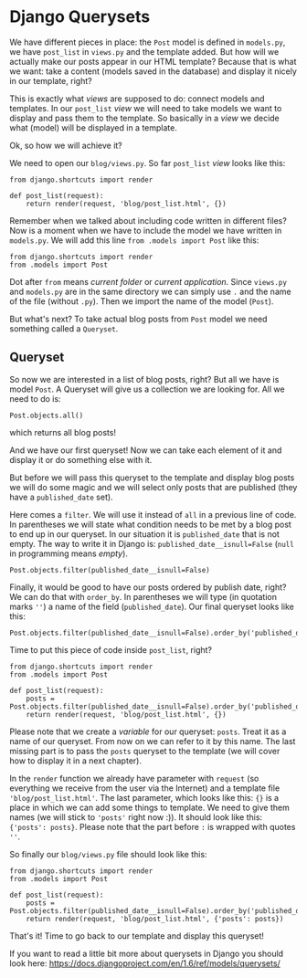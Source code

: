 # Django Querysets

We have different pieces in place: the `Post` model is defined in `models.py`, we have `post_list` in `views.py` and the template added. But how will we actually make our posts appear in our HTML template? Because that is what we want: take a content (models saved in the database) and display it nicely in our template, right?

This is exactly what *views* are supposed to do: connect models and templates. In our `post_list` *view* we will need to take models we want to display and pass them to the template. So basically in a *view* we decide what (model) will be displayed in a template.

Ok, so how we will achieve it?

We need to open our `blog/views.py`. So far `post_list` *view* looks like this:

    from django.shortcuts import render

    def post_list(request):
        return render(request, 'blog/post_list.html', {})

Remember when we talked about including code written in different files? Now is a moment when we have to include the model we have written in `models.py`. We will add this line `from .models import Post` like this:

    from django.shortcuts import render
    from .models import Post

Dot after `from` means *current folder* or *current application*. Since `views.py` and `models.py` are in the same directory we can simply use `.` and the name of the file (without `.py`). Then we import the name of the model (`Post`).

But what's next? To take actual blog posts from `Post` model we need something called a `Queryset`.

## Queryset

So now we are interested in a list of blog posts, right? But all we have is model `Post`. A Queryset will give us a collection we are looking for. All we need to do is:

    Post.objects.all()

which returns all blog posts!

And we have our first queryset! Now we can take each element of it and display it or do something else with it.

But before we will pass this queryset to the template and display blog posts we will do some magic and we will select only posts that are published (they have a `published_date` set).

Here comes a `filter`. We will use it instead of `all` in a previous line of code. In parentheses we will state what condition needs to be met by a blog post to end up in our queryset. In our situation it is `published_date` that is not empty. The way to write it in Django is: `published_date__isnull=False` (`null` in programming means *empty*).

    Post.objects.filter(published_date__isnull=False)

Finally, it would be good to have our posts ordered by publish date, right? We can do that with `order_by`. In parentheses we will type (in quotation marks `''`) a name of the field (`published_date`). Our final queryset looks like this:

    Post.objects.filter(published_date__isnull=False).order_by('published_date')

Time to put this piece of code inside `post_list`, right?

    from django.shortcuts import render
    from .models import Post

    def post_list(request):
        posts = Post.objects.filter(published_date__isnull=False).order_by('published_date')
        return render(request, 'blog/post_list.html', {})

Please note that we create a *variable* for our queryset: `posts`. Treat it as a name of our queryset. From now on we can refer to it by this name.
The last missing part is to pass the `posts` queryset to the template (we will cover how to display it in a next chapter).

In the `render` function we already have parameter with `request` (so everything we receive from the user via the Internet) and a template file `'blog/post_list.html'`. The last parameter, which looks like this: `{}` is a place in which we can add some things to template. We need to give them names (we will stick to `'posts'` right now :)). It should look like this: `{'posts': posts}`. Please note that the part before `:` is wrapped with quotes `''`.

So finally our `blog/views.py` file should look like this:

    from django.shortcuts import render
    from .models import Post

    def post_list(request):
        posts = Post.objects.filter(published_date__isnull=False).order_by('published_date')
        return render(request, 'blog/post_list.html', {'posts': posts})

That's it! Time to go back to our template and display this queryset!

If you want to read a little bit more about querysets in Django you should look here: https://docs.djangoproject.com/en/1.6/ref/models/querysets/




